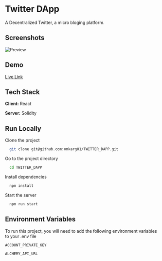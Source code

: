 
# Twitter DApp

A Decentralized Twitter, a micro bloging platform.
## Screenshots

![Preview](https://user-images.githubusercontent.com/67428719/211362678-3feac57a-a2e9-4b95-b88e-2569ac1ee6a1.png)

## Demo

[Live Link](https://twitterr-dapp.netlify.app/)


## Tech Stack

**Client:** React

**Server:** Solidity


## Run Locally

Clone the project

```bash
  git clone git@github.com:omkarg01/TWITTER_DAPP.git
```

Go to the project directory

```bash
  cd TWITTER_DAPP
```

Install dependencies

```bash
  npm install
```

Start the server

```bash
  npm run start
```


## Environment Variables

To run this project, you will need to add the following environment variables to your .env file

`ACCOUNT_PRIVATE_KEY`

`ALCHEMY_API_URL`


